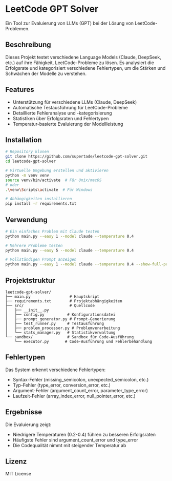 # LeetCode GPT Solver

Ein Tool zur Evaluierung von LLMs (GPT) bei der Lösung von LeetCode-Problemen.

## Beschreibung

Dieses Projekt testet verschiedene Language Models (Claude, DeepSeek, etc.) auf ihre Fähigkeit, LeetCode-Probleme zu lösen. Es analysiert die Erfolgsrate und kategorisiert verschiedene Fehlertypen, um die Stärken und Schwächen der Modelle zu verstehen.

## Features

- Unterstützung für verschiedene LLMs (Claude, DeepSeek)
- Automatische Testausführung für LeetCode-Probleme
- Detaillierte Fehleranalyse und -kategorisierung
- Statistiken über Erfolgsraten und Fehlertypen
- Temperatur-basierte Evaluierung der Modellleistung

## Installation

```bash
# Repository klonen
git clone https://github.com/supertade/leetcode-gpt-solver.git
cd leetcode-gpt-solver

# Virtuelle Umgebung erstellen und aktivieren
python -m venv venv
source venv/bin/activate  # Für Unix/macOS
# oder
.\venv\Scripts\activate  # Für Windows

# Abhängigkeiten installieren
pip install -r requirements.txt
```

## Verwendung

```bash
# Ein einfaches Problem mit Claude testen
python main.py --easy 1 --model claude --temperature 0.4

# Mehrere Probleme testen
python main.py --easy 5 --model claude --temperature 0.4

# Vollständigen Prompt anzeigen
python main.py --easy 1 --model claude --temperature 0.4 --show-full-prompt
```

## Projektstruktur

```
leetcode-gpt-solver/
├── main.py                 # Hauptskript
├── requirements.txt        # Projektabhängigkeiten
├── src/                    # Quellcode
│   ├── __init__.py
│   ├── config.py          # Konfigurationsdatei
│   ├── prompt_generator.py # Prompt-Generierung
│   ├── test_runner.py     # Testausführung
│   ├── problem_processor.py # Problemverarbeitung
│   └── stats_manager.py   # Statistikverwaltung
└── sandbox/               # Sandbox für Code-Ausführung
    └── executor.py       # Code-Ausführung und Fehlerbehandlung
```

## Fehlertypen

Das System erkennt verschiedene Fehlertypen:

- Syntax-Fehler (missing_semicolon, unexpected_semicolon, etc.)
- Typ-Fehler (type_error, conversion_error, etc.)
- Argument-Fehler (argument_count_error, parameter_type_error)
- Laufzeit-Fehler (array_index_error, null_pointer_error, etc.)

## Ergebnisse

Die Evaluierung zeigt:
- Niedrigere Temperaturen (0.2-0.4) führen zu besseren Erfolgsraten
- Häufigste Fehler sind argument_count_error und type_error
- Die Codequalität nimmt mit steigender Temperatur ab

## Lizenz

MIT License 